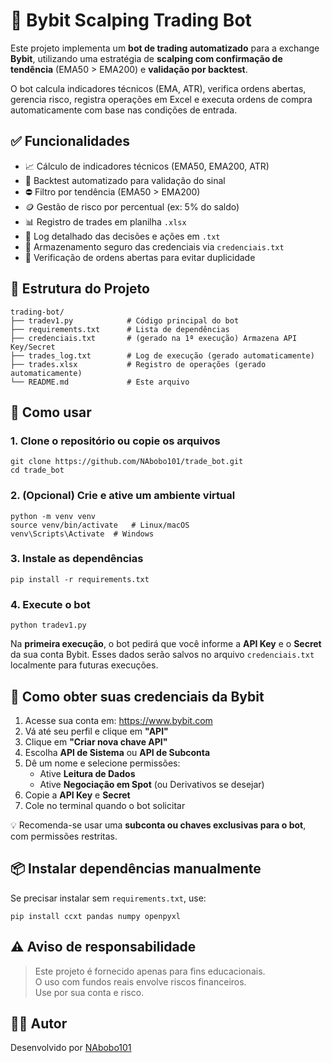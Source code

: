 # 🤖 Bybit Scalping Trading Bot

Este projeto implementa um **bot de trading automatizado** para a exchange **Bybit**, utilizando uma estratégia de **scalping com confirmação de tendência** (EMA50 > EMA200) e **validação por backtest**.

O bot calcula indicadores técnicos (EMA, ATR), verifica ordens abertas, gerencia risco, registra operações em Excel e executa ordens de compra automaticamente com base nas condições de entrada.

## ✅ Funcionalidades

- 📈 Cálculo de indicadores técnicos (EMA50, EMA200, ATR)  
- 🧠 Backtest automatizado para validação do sinal  
- ⛔ Filtro por tendência (EMA50 > EMA200)  
- 🪙 Gestão de risco por percentual (ex: 5% do saldo)  
- 📊 Registro de trades em planilha `.xlsx`  
- 🧾 Log detalhado das decisões e ações em `.txt`  
- 🔐 Armazenamento seguro das credenciais via `credenciais.txt`  
- 🚫 Verificação de ordens abertas para evitar duplicidade  

## 📁 Estrutura do Projeto

```
trading-bot/
├── tradev1.py            # Código principal do bot
├── requirements.txt      # Lista de dependências
├── credenciais.txt       # (gerado na 1ª execução) Armazena API Key/Secret
├── trades_log.txt        # Log de execução (gerado automaticamente)
├── trades.xlsx           # Registro de operações (gerado automaticamente)
└── README.md             # Este arquivo
```

## 🚀 Como usar

### 1. Clone o repositório ou copie os arquivos

```
git clone https://github.com/NAbobo101/trade_bot.git
cd trade_bot
```

### 2. (Opcional) Crie e ative um ambiente virtual

```
python -m venv venv
source venv/bin/activate   # Linux/macOS
venv\Scripts\Activate  # Windows
```

### 3. Instale as dependências

```
pip install -r requirements.txt
```

### 4. Execute o bot

```
python tradev1.py
```

Na **primeira execução**, o bot pedirá que você informe a **API Key** e o **Secret** da sua conta Bybit. Esses dados serão salvos no arquivo `credenciais.txt` localmente para futuras execuções.

## 🔐 Como obter suas credenciais da Bybit

1. Acesse sua conta em: https://www.bybit.com  
2. Vá até seu perfil e clique em **"API"**  
3. Clique em **"Criar nova chave API"**  
4. Escolha **API de Sistema** ou **API de Subconta**  
5. Dê um nome e selecione permissões:  
   - Ative **Leitura de Dados**  
   - Ative **Negociação em Spot** (ou Derivativos se desejar)  
6. Copie a **API Key** e **Secret**  
7. Cole no terminal quando o bot solicitar  

💡 Recomenda-se usar uma **subconta ou chaves exclusivas para o bot**, com permissões restritas.

## 📦 Instalar dependências manualmente

Se precisar instalar sem `requirements.txt`, use:

```
pip install ccxt pandas numpy openpyxl
```

## ⚠️ Aviso de responsabilidade

> Este projeto é fornecido apenas para fins educacionais.  
> O uso com fundos reais envolve riscos financeiros.  
> Use por sua conta e risco.

## 👨‍💻 Autor

Desenvolvido por [NAbobo101](https://github.com/NAbobo101)
